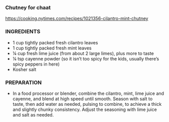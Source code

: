 ### Chutney for chaat
<https://cooking.nytimes.com/recipes/1021356-cilantro-mint-chutney>

### INGREDIENTS
- 1 cup tightly packed fresh cilantro leaves
- 1 cup tightly packed fresh mint leaves
- ¼ cup fresh lime juice (from about 2 large limes), plus more to taste
- ¼ tsp cayenne powder (so it isn’t too spicy for the kids, usually there’s spicy peppers in here)
- Kosher salt

### PREPARATION
- In a food processor or blender, combine the cilantro, mint, lime juice and cayenne, and blend at high speed until smooth. Season with salt to taste, then add water as needed, pulsing to combine, to achieve a thick and slightly chunky consistency. Adjust the seasoning with lime juice and salt as needed.
